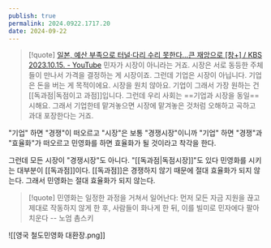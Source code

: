 ```yaml
---
publish: true
permalink: 2024.0922.1717.20
date: 2024-09-22
---
```

> [!quote] [일본, 예산 부족으로 터널·다리 수리 못한다…큰 재앙으로 [창+] / KBS 2023.10.15. - YouTube](https://www.youtube.com/watch?v=vxMMGFWv4f4&t=404s)
>민자가 시장이 아니라는 거죠.
>시장은 서로 동등한 주체들이 만나서 가격을 결정하는 게 시장이죠.
>그런데 기업은 시장이 아닙니다.
>기업은 돈을 버는 게 목적이에요. 시장을 원치 않아요.
>기업이 그래서 가장 원하는 건 [[독과점|독점이고 과점]]입니다.
>그런데 우리 사회는 ==기업과 시장을 동일==시해요.
>그래서 기업한테 맡겨놓으면 시장에 맡겨놓은 것처럼
>오해하고 곡하고 과대 포장한다는 거죠.

"기업" 하면 "경쟁"이 떠오르고
"시장"은 보통 "경쟁시장"이니까
"기업" 하면 "경쟁"과 "효율화"가 떠오르고
민영화를 하면 효율화가 될 것이라고 착각을 한다.

그런데 모든 시장이 "경쟁시장"도 아니다. "[[독과점|독점시장]]"도 있다
민영화를 시키는 대부분이 [[독과점]]이다.
[[독과점]]은 경쟁하지 않기 때문에 절대 효율화가 되지 않는다.
그래서 민영화는 절대 효율화가 되지 않는다.

> [!quote]
> 민영화는 일정한 과정을 거쳐서 일어난다: 먼저 모든 자금 지원을 끊고 제대로 작동하지 않게 한 후, 사람들이 화나게 한 뒤, 이를 빌미로 민자에다 팔아치운다
> -- 노엄 촘스키

![[영국 철도민영화 대환장.png]]